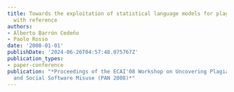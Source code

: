 ```yaml
---
title: Towards the exploitation of statistical language models for plagiarism detection
  with reference
authors:
- Alberto Barrón Cedeño
- Paolo Rosso
date: '2008-01-01'
publishDate: '2024-06-26T04:57:48.075767Z'
publication_types:
- paper-conference
publication: "*Proceedings of the ECAI'08 Workshop on Uncovering Plagiarism, Authorship,
  and Social Software Misuse (PAN 2008)*"
---
```

